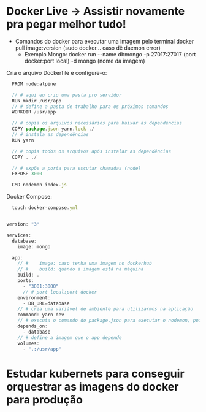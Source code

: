 # Docker Live -> Assistir novamente pra pegar melhor tudo!

- Comandos do docker para executar uma imagem pelo terminal
  docker pull image:version (sudo docker... caso dê daemon error) <!-- Isso é pra baixar uma imagem do docker-hub -->
  - Exemplo Mongo: docker run --name dbmongo -p 27017:27017 (port docker:port local) -d mongo (nome da imagem)

Cria o arquivo Dockerfile e configure-o:

```javascript
  FROM node:alpine

  // # aqui eu crio uma pasta pro servidor
  RUN mkdir /usr/app
  // # define a pasta de trabalho para os próximos comandos
  WORKDIR /usr/app

  // # copia os arquivos necessários para baixar as dependências
  COPY package.json yarn.lock ./
  // # instala as dependências
  RUN yarn

  // # copia todos os arquivos após instalar as dependências
  COPY . ./

  // # expõe a porta para escutar chamadas (node)
  EXPOSE 3000

  CMD nodemon index.js

```

Docker Compose:

```javascript
  touch docker-compose.yml
```

```javascript

version: "3"

services:
  database:
    image: mongo

  app:
    // #    image: caso tenha uma imagem no dockerhub
    // #    build: quando a imagem está na máquina
    build: .
    ports:
      - "3001:3000"
      // # port local:port docker
    environment:
      - DB_URL=database
    // # cria uma variável de ambiente para utilizarmos na aplicação
    command: yarn dev
    // # executa o comando do package.json para executar o nodemon, pois aqui direto ele não reconheceria o nodemon como comando bash
    depends_on:
      - database
    // # define a imagem que o app depende
    volumes:
      - ".:/usr/app"


```

# Estudar kubernets para conseguir orquestrar as imagens do docker para produção
